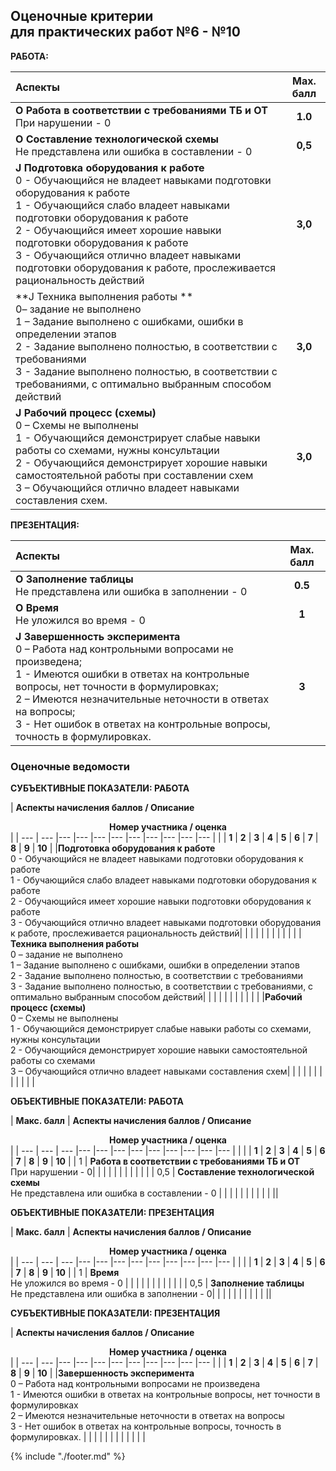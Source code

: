 ## Оценочные критерии<br>для прaктических работ №6 - №10

**РАБОТА:**

| Аспекты | Мах. балл |
| :--- | :---: | 
|**О Работа в соответствии с требованиями ТБ и ОТ**<br>При нарушении - 0 | **1.0**|
|**O Составление технологической схемы**<br> Не представлена или ошибка в составлении - 0 |**0,5**|
|**J  Подготовка оборудования  к работе**<br>0 - Обучающийся не владеет навыками подготовки оборудования к работе<br>1 - Обучающийся слабо владеет навыками подготовки оборудования к работе<br>2 - Обучающийся имеет хорошие навыки  подготовки оборудования к работе<br>3 - Обучающийся отлично владеет навыками подготовки оборудования к работе, прослеживается рациональность действий | **3,0** |
|**J  Техника выполнения работы **<br>0– задание не выполнено<br>1  – Задание выполнено с ошибками, ошибки в  определении  этапов<br>2 - Задание выполнено полностью,  в соответствии с требованиями<br>3 - Задание выполнено полностью,  в соответствии с требованиями, с оптимально выбранным способом действий| **3,0**|
|**J  Рабочий процесс (схемы)** <br>0 – Схемы не выполнены<br>1 - Обучающийся демонстрирует слабые навыки работы со схемами, нужны консультации<br>2 - Обучающийся демонстрирует хорошие навыки самостоятельной работы при составлении схем<br>3 – Обучающийся отлично владеет навыками составления схем.  |**3,0**|

**ПРЕЗЕНТАЦИЯ:**

| Аспекты | Мах. балл |
| :--- | :---: | 
|**О Заполнение таблицы**<br>Не представлена или ошибка в заполнении - 0|**0.5**|
|**О Время**<br>Не уложился во время - 0| **1**|
|**J Завершенность эксперимента**<br>0 – Работа над контрольными вопросами не произведена;<br>1 - Имеются ошибки в ответах на контрольные вопросы, нет точности в формулировках;<br>2 – Имеются незначительные неточности в ответах на вопросы;<br>3 - Нет ошибок в ответах на контрольные вопросы, точность в формулировках.|**3**|

### Оценочные ведомости

**СУБЪЕКТИВНЫЕ ПОКАЗАТЕЛИ: РАБОТА**

| **Аспекты начисления баллов / Описание** <td colspan=10><center> <b>Номер участника / оценка</b></center> |
| --- | --- |--- |--- |--- |--- |--- |--- |--- |--- |--- |
| | **1** | **2** | **3** | **4** | **5** | **6** | **7** | **8** | **9** | **10** |
|**Подготовка оборудования  к работе**<br>0 - Обучающийся не владеет навыками подготовки оборудования к работе<br>1 - Обучающийся слабо владеет навыками подготовки оборудования к работе <br>2 - Обучающийся имеет хорошие навыки  подготовки оборудования к работе<br>3 - Обучающийся отлично владеет навыками подготовки оборудования к работе, прослеживается рациональность действий|  |  |  |  |  |  |  |  |  |  | 
|**Техника выполнения работы** <br>0 – задание не выполнено<br>1  – Задание выполнено с ошибками, ошибки в  определении  этапов<br>2 - Задание выполнено полностью,  в соответствии с требованиями <br>3 - Задание выполнено полностью,  в соответствии с требованиями, с оптимально выбранным способом действий|  |  |  |  |  |  |  |  |  |  | 
|**Рабочий процесс (схемы)**<br>0 – Схемы не выполнены<br>1 - Обучающийся демонстрирует слабые навыки работы со схемами, нужны консультации<br>2 - Обучающийся демонстрирует хорошие навыки самостоятельной работы со схемами<br>3 – Обучающийся отлично владеет навыками составления схем|  |  |  |  |  |  |  |  |  |  | |


**ОБЪЕКТИВНЫЕ ПОКАЗАТЕЛИ: РАБОТА**

| **Макс. балл** | **Аспекты начисления баллов / Описание** <td colspan=10><center> <b>Номер участника / оценка</b></center> |
| --- | --- | --- |--- |--- |--- |--- |--- |--- |--- |--- |--- |
|     |     | **1** | **2** | **3** | **4** | **5** | **6** | **7** | **8** | **9** | **10** |
| 1   | **Работа в соответствии с требованиями ТБ и ОТ** <br>При нарушении - 0|  |  |  |  |  |  |  |  |  |  |
| 0,5 | **Составление технологической схемы**<br>Не представлена или ошибка в составлении - 0 |  |  |  |  |  |  |  |  |  |  ||

**ОБЪЕКТИВНЫЕ ПОКАЗАТЕЛИ: ПРЕЗЕНТАЦИЯ**

| **Макс. балл** | **Аспекты начисления баллов / Описание** <td colspan=10><center> <b>Номер участника / оценка</b></center> |
| --- | --- | --- |--- |--- |--- |--- |--- |--- |--- |--- |--- |
|     |     | **1** | **2** | **3** | **4** | **5** | **6** | **7** | **8** | **9** | **10** |
| 1 | **Время**<br>Не уложился во время - 0 |  |  |  |  |  |  |  |  |  |  |
| 0,5 | **Заполнение таблицы** <br>Не представлена или ошибка в заполнении - 0|  |  |  |  |  |  |  |  |  |  ||

**СУБЪЕКТИВНЫЕ ПОКАЗАТЕЛИ: ПРЕЗЕНТАЦИЯ**

| **Аспекты начисления баллов / Описание** <td colspan=10><center> <b>Номер участника / оценка</b></center> |
| --- | --- |--- |--- |--- |--- |--- |--- |--- |--- |--- |
| | **1** | **2** | **3** | **4** | **5** | **6** | **7** | **8** | **9** | **10** |
|**Завершенность эксперимента**<br>0 – Работа над контрольными вопросами не произведена<br>1 - Имеются ошибки в ответах на контрольные вопросы, нет точности в формулировках<br>2 – Имеются незначительные неточности в ответах на вопросы<br>3 - Нет ошибок в ответах на контрольные вопросы, точность в формулировках. |  |  |  |  |  |  |  |  |  |  |  |

{% include "./footer.md" %}